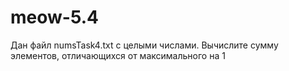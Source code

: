 # meow-5.4
Дан файл numsTask4.txt с целыми числами. Вычислите сумму элементов, отличающихся от  максимального на 1
